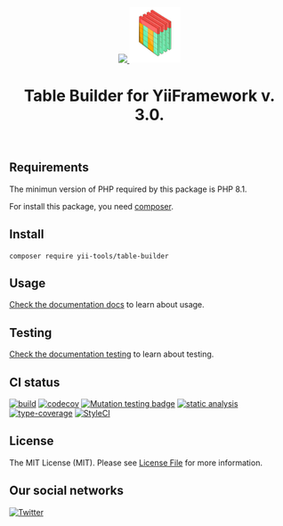 <p align="center">
    <a href="https://github.com/yii-tools/table-builder" target="_blank">
        <img src="https://avatars.githubusercontent.com/u/121752654?s=200&v=4" height="100px">
        <img src="https://github.com/yii-tools/table-builder/blob/initial-commit/docs/images/table-builder.png?raw=true" height="100px">
    </a>
    <h1 align="center">Table Builder for YiiFramework v. 3.0.</h1>
    <br>
</p>

## Requirements

The minimun version of PHP required by this package is PHP 8.1.

For install this package, you need [composer](https://getcomposer.org/).

## Install

```shell
composer require yii-tools/table-builder
```

## Usage

[Check the documentation docs](/docs/widget.md) to learn about usage.

## Testing

[Check the documentation testing](/docs/testing.md) to learn about testing.

## CI status

[![build](https://github.com/yii-tools/table-builder/actions/workflows/build.yml/badge.svg)](https://github.com/yii-tools/table-builder/actions/workflows/build.yml)
[![codecov](https://codecov.io/gh/yii-tools/table-builder/branch/main/graph/badge.svg?token=MF0XUGVLYC)](https://codecov.io/gh/yii-tools/table-builder)
[![Mutation testing badge](https://img.shields.io/endpoint?style=flat&url=https%3A%2F%2Fbadge-api.stryker-mutator.io%2Fgithub.com%2Fyii-tools%2Fapp-web%2Fmain)](https://dashboard.stryker-mutator.io/reports/github.com/yii-tools/app-web/main)
[![static analysis](https://github.com/yii-tools/table-builder/actions/workflows/static.yml/badge.svg)](https://github.com/yii-tools/table-builder/actions/workflows/static.yml)
[![type-coverage](https://shepherd.dev/github/yii-tools/table-builder/coverage.svg)](https://shepherd.dev/github/yii-tools/table-builder)
[![StyleCI](https://github.styleci.io/repos/625927769/shield?branch=main)](https://github.styleci.io/repos/625927769?branch=main)

## License

The MIT License (MIT). Please see [License File](LICENSE.md) for more information.

## Our social networks

[![Twitter](https://img.shields.io/badge/twitter-follow-1DA1F2?logo=twitter&logoColor=1DA1F2&labelColor=555555?style=flat)](https://twitter.com/Terabytesoftw)
